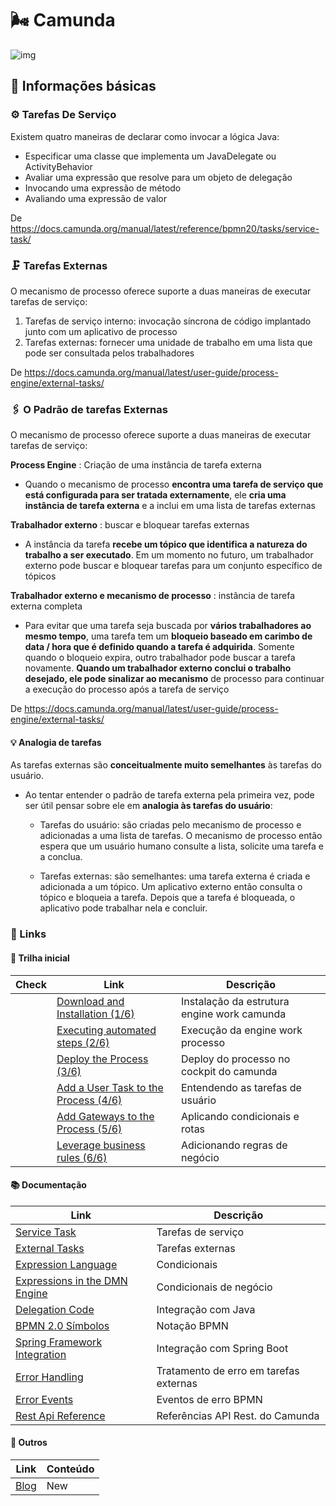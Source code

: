 # 🌬 Camunda

![img](../../code/md-dansotirakis/img/niall-says-congrats.png)

## **📙** **Informações básicas** 

### ⚙ Tarefas De Serviço

Existem quatro maneiras de declarar como invocar a lógica Java:

- Especificar uma classe que implementa um JavaDelegate ou ActivityBehavior
- Avaliar uma expressão que resolve para um objeto de delegação
- Invocando uma expressão de método
- Avaliando uma expressão de valor

De <https://docs.camunda.org/manual/latest/reference/bpmn20/tasks/service-task/>

### 🗜 Tarefas Externas

O mecanismo de processo oferece suporte a duas maneiras de executar tarefas de serviço:

1. Tarefas de serviço interno: invocação síncrona de código implantado junto com um aplicativo de processo
2. Tarefas externas: fornecer uma unidade de trabalho em uma lista que pode ser consultada pelos  trabalhadores

De <https://docs.camunda.org/manual/latest/user-guide/process-engine/external-tasks/>

### 🖇 O Padrão de tarefas Externas

O mecanismo de processo oferece suporte a duas maneiras de executar tarefas de serviço:

**Process Engine** : Criação de uma instância de tarefa externa

- Quando o mecanismo de processo **encontra uma tarefa de serviço que está configurada para ser tratada externamente**, ele **cria uma instância de tarefa externa** e a inclui em uma lista de tarefas externas

**Trabalhador externo** : buscar e bloquear tarefas externas

- A instância da tarefa **recebe um tópico que identifica a natureza do trabalho a ser executado**. Em um momento no futuro, um trabalhador externo pode buscar e bloquear tarefas para um conjunto específico de tópicos

**Trabalhador externo e mecanismo de processo** : instância de tarefa externa completa

- Para evitar que uma tarefa seja buscada por **vários trabalhadores ao mesmo tempo**, uma tarefa tem um **bloqueio baseado em carimbo de data / hora que é definido quando a tarefa é adquirida**. Somente quando o bloqueio expira, outro trabalhador pode buscar a tarefa novamente. **Quando um trabalhador externo conclui o trabalho desejado, ele pode sinalizar ao mecanismo** de processo para continuar a execução do processo após a tarefa de serviço

De <https://docs.camunda.org/manual/latest/user-guide/process-engine/external-tasks/> 

#### 💡 Analogia de tarefas

As tarefas externas são **conceitualmente muito semelhantes** às tarefas do usuário. 

- Ao tentar entender o padrão de tarefa externa pela primeira vez, pode ser útil pensar sobre ele em **analogia às tarefas do usuário**: 
  - Tarefas do usuário: são criadas pelo mecanismo de processo e adicionadas a uma lista de tarefas. O mecanismo de processo então espera que um usuário humano consulte a lista, solicite uma tarefa e a conclua. 

  - Tarefas externas: são semelhantes: uma tarefa externa é criada e adicionada a um tópico. Um aplicativo externo então consulta o tópico e bloqueia a tarefa. Depois que a tarefa é bloqueada, o aplicativo pode trabalhar nela e concluir.

    

### 📌 Links

#### **🥁** **Trilha inicial**

| **Check** | **Link**                                                     | **Descrição**                                |
| --------- | ------------------------------------------------------------ | -------------------------------------------- |
|           | [Download and   Installation (1/6)](https://docs.camunda.org/get-started/quick-start/install/) | Instalação da  estrutura engine work camunda |
|           | [Executing   automated steps (2/6)](https://docs.camunda.org/get-started/quick-start/service-task/) | Execução da engine  work processo            |
|           | [Deploy the   Process (3/6)](https://docs.camunda.org/get-started/quick-start/deploy/) | Deploy do processo  no cockpit do camunda    |
|           | [Add a User   Task to the Process (4/6)](https://docs.camunda.org/get-started/quick-start/user-task/) | Entendendo as  tarefas de usuário            |
|           | [Add Gateways   to the Process (5/6)](https://docs.camunda.org/get-started/quick-start/gateway/) | Aplicando  condicionais e rotas              |
|           | [Leverage   business rules (6/6)](https://docs.camunda.org/get-started/quick-start/decision-automation/) | Adicionando regras  de negócio               |

#### **📚** **Documentação** 

| **Link**                                                     | **Descrição**                           |
| ------------------------------------------------------------ | --------------------------------------- |
| [Service   Task](https://docs.camunda.org/manual/latest/reference/bpmn20/tasks/service-task/) | Tarefas de serviço                      |
| [External   Tasks](https://docs.camunda.org/manual/latest/user-guide/process-engine/external-tasks/#long-polling-to-fetch-and-lock-external-tasks) | Tarefas externas                        |
| [Expression   Language](https://docs.camunda.org/manual/latest/user-guide/process-engine/expression-language/) | Condicionais                            |
| [Expressions   in the DMN Engine](https://docs.camunda.org/manual/latest/user-guide/dmn-engine/expressions-and-scripts/) | Condicionais de  negócio                |
| [Delegation   Code](https://docs.camunda.org/manual/latest/user-guide/process-engine/delegation-code/#java-delegate) | Integração com  Java                    |
| [BPMN 2.0 Símbolos](https://camunda.com/bpmn/reference/)     | Notação BPMN                            |
| [Spring   Framework Integration](https://docs.camunda.org/manual/latest/user-guide/spring-framework-integration/#expression-resolving) | Integração com  Spring Boot             |
| [Error   Handling](https://docs.camunda.org/manual/latest/user-guide/process-engine/expression-language/#external-task-error-handling) | Tratamento de erro  em tarefas externas |
| [Error   Events](https://docs.camunda.org/manual/latest/reference/bpmn20/events/error-events/) | Eventos de erro  BPMN                   |
| [Rest Api   Reference](https://docs.camunda.org/manual/latest/reference/rest/) | Referências API Rest. do Camunda        |

#### **📰** **Outros** 

| **Link**                          | **Conteúdo** |
| --------------------------------- | ------------ |
| [Blog](https://camunda.com/blog/) | New          |

